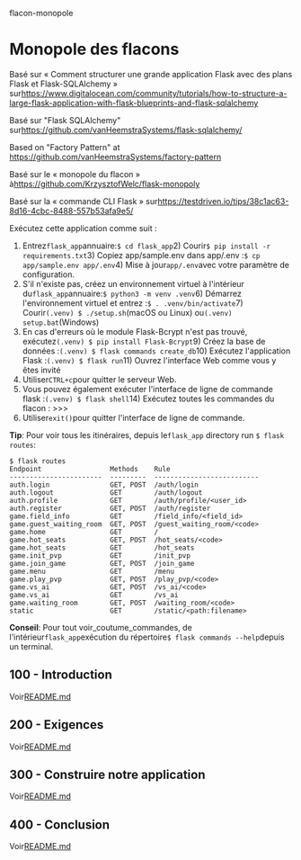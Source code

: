 flacon-monopole

# Monopole des flacons

Basé sur « Comment structurer une grande application Flask avec des plans Flask et Flask-SQLAlchemy » sur<https://www.digitalocean.com/community/tutorials/how-to-structure-a-large-flask-application-with-flask-blueprints-and-flask-sqlalchemy>

Basé sur "Flask SQLAlchemy" sur<https://github.com/vanHeemstraSystems/flask-sqlalchemy/>

Based on "Factory Pattern" at <https://github.com/vanHeemstraSystems/factory-pattern>

Basé sur le « monopole du flacon » à<https://github.com/KrzysztofWelc/flask-monopoly>

Basé sur la « commande CLI Flask » sur<https://testdriven.io/tips/38c1ac63-8d16-4cbc-8488-557b53afa9e5/>

Exécutez cette application comme suit :

1) Entrez`flask_app`annuaire:`$ cd flask_app`2) Courir`$ pip install -r requirements.txt`3) Copiez app/sample.env dans app/.env :`$ cp app/sample.env app/.env`4) Mise à jour`app/.env`avec votre paramètre de configuration.
5) S'il n'existe pas, créez un environnement virtuel à l'intérieur du`flask_app`annuaire:`$ python3 -m venv .venv`6) Démarrez l'environnement virtuel et entrez :`$ . .venv/bin/activate`7) Courir`(.venv) $ ./setup.sh`(macOS ou Linux) ou`(.venv) setup.bat`(Windows)
8) En cas d'erreurs où le module Flask-Bcrypt n'est pas trouvé, exécutez`(.venv) $ pip install Flask-Bcrypt`9) Créez la base de données :`(.venv) $ flask commands create_db`10) Exécutez l'application Flask :`(.venv) $ flask run`11) Ouvrez l'interface Web comme vous y êtes invité
12) Utiliser`CTRL+c`pour quitter le serveur Web.
13) Vous pouvez également exécuter l'interface de ligne de commande flask :`(.venv) $ flask shell`14) Exécutez toutes les commandes du flacon : >>>
15) Utiliser`exit()`pour quitter l'interface de ligne de commande.

**Tip**: Pour voir tous les itinéraires, depuis le`flask_app` directory run `$ flask routes`:

    $ flask routes
    Endpoint                 Methods    Rule                      
    -----------------------  ---------  --------------------------
    auth.login               GET, POST  /auth/login               
    auth.logout              GET        /auth/logout              
    auth.profile             GET        /auth/profile/<user_id>   
    auth.register            GET, POST  /auth/register            
    game.field_info          GET        /field_info/<field_id>    
    game.guest_waiting_room  GET, POST  /guest_waiting_room/<code>
    game.home                GET        /                         
    game.hot_seats           GET, POST  /hot_seats/<code>         
    game.hot_seats           GET        /hot_seats                
    game.init_pvp            GET        /init_pvp                 
    game.join_game           GET, POST  /join_game                
    game.menu                GET        /menu                     
    game.play_pvp            GET, POST  /play_pvp/<code>          
    game.vs_ai               GET, POST  /vs_ai/<code>             
    game.vs_ai               GET        /vs_ai                    
    game.waiting_room        GET, POST  /waiting_room/<code>      
    static                   GET        /static/<path:filename>

**Conseil**: Pour tout voir_coutume_commandes, de l'intérieur`flask_app`exécution du répertoire`$ flask commands --help`depuis un terminal.

## 100 - Introduction

Voir[README.md](./100/README.md)

## 200 - Exigences

Voir[README.md](./200/README.md)

## 300 - Construire notre application

Voir[README.md](./300/README.md)

## 400 - Conclusion

Voir[README.md](./400/README.md)
